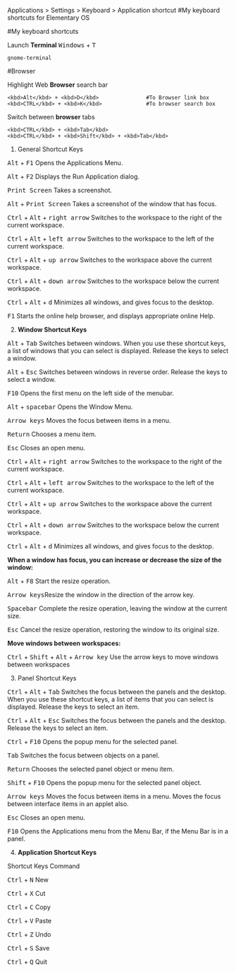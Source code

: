 Applications > Settings > Keyboard > Application shortcut
#My keyboard shortcuts for Elementary OS

    
#My keyboard shortcuts

Launch **Terminal** <kbd>Windows</kbd> + <kbd>T</kbd>

    gnome-terminal

#Browser

Highlight Web **Browser** search bar 

    <kbd>Alt</kbd> + <kbd>D</kbd>               #To Browser link box
    <kbd>CTRL</kbd> + <kbd>K</kbd>              #To browser search box

Switch between **browser** tabs

    <kbd>CTRL</kbd> + <kbd>Tab</kbd>
    <kbd>CTRL</kbd> + <kbd>Shift</kbd> + <kbd>Tab</kbd>

 

 1. General Shortcut Keys

<kbd>Alt</kbd> + <kbd>F1</kbd>    Opens the Applications Menu.

<kbd>Alt</kbd> + <kbd>F2</kbd>    Displays the Run Application dialog.

<kbd>Print Screen</kbd>           Takes a screenshot.

<kbd>Alt</kbd> + <kbd>Print Screen</kbd> Takes a screenshot of the window that has focus.

<kbd>Ctrl</kbd> + <kbd>Alt</kbd> + <kbd>right arrow</kbd> Switches to the workspace to the right of the current workspace.

<kbd>Ctrl</kbd> + <kbd>Alt</kbd> + <kbd>left arrow</kbd> Switches to the workspace to the left of the current workspace.

<kbd>Ctrl</kbd> + <kbd>Alt</kbd> + <kbd>up arrow</kbd> Switches to the workspace above the current workspace.

<kbd>Ctrl</kbd> + <kbd>Alt</kbd> + <kbd>down arrow</kbd> Switches to the workspace below the current workspace.

<kbd>Ctrl</kbd> + <kbd>Alt</kbd> + <kbd>d</kbd> Minimizes all windows, and gives focus to the desktop.

<kbd>F1</kbd> Starts the online help browser, and displays appropriate online Help.

2. **Window Shortcut Keys**

<kbd>Alt</kbd> + <kbd>Tab</kbd> Switches between windows. When you use these shortcut keys, a list of windows that you can select is displayed. Release the keys to select a window.

<kbd>Alt</kbd> + <kbd>Esc</kbd> Switches between windows in reverse order. Release the keys to select a window.

<kbd>F10</kbd> Opens the first menu on the left side of the menubar.

<kbd>Alt</kbd> + <kbd>spacebar</kbd> Opens the Window Menu.

<kbd>Arrow keys</kbd> Moves the focus between items in a menu.

<kbd>Return</kbd> Chooses a menu item.

<kbd>Esc</kbd> Closes an open menu.

<kbd>Ctrl</kbd> + <kbd>Alt</kbd> + <kbd>right arrow</kbd> Switches to the workspace to the right of the current workspace.

<kbd>Ctrl</kbd> + <kbd>Alt</kbd> + <kbd>left arrow</kbd> Switches to the workspace to the left of the current workspace.

<kbd>Ctrl</kbd> + <kbd>Alt</kbd> + <kbd>up arrow</kbd> Switches to the workspace above the current workspace.

<kbd>Ctrl</kbd> + <kbd>Alt</kbd> + <kbd>down arrow</kbd> Switches to the workspace below the current workspace.

<kbd>Ctrl</kbd> + <kbd>Alt</kbd> + <kbd>d</kbd> Minimizes all windows, and gives focus to the desktop.

**When a window has focus, you can increase or decrease the size of the window:**

<kbd>Alt</kbd> + <kbd>F8</kbd> Start the resize operation.

<kbd>Arrow keys</kbd>Resize the window in the direction of the arrow key.

<kbd>Spacebar</kbd> Complete the resize operation, leaving the window at the current size.

<kbd>Esc</kbd> Cancel the resize operation, restoring the window to its original size.

**Move windows between workspaces:**

<kbd>Ctrl</kbd> + <kbd>Shift</kbd> + <kbd>Alt</kbd> + <kbd>Arrow key</kbd> Use the arrow keys to move windows between workspaces

3. Panel Shortcut Keys

<kbd>Ctrl</kbd> + <kbd>Alt</kbd> + <kbd>Tab</kbd> Switches the focus between the panels and the desktop. When you use these shortcut keys, a list of items that you can select is displayed. Release the keys to select an item.

<kbd>Ctrl</kbd> + <kbd>Alt</kbd> + <kbd>Esc</kbd> Switches the focus between the panels and the desktop. Release the keys to select an item.

<kbd>Ctrl</kbd> + <kbd>F10</kbd> Opens the popup menu for the selected panel.

<kbd>Tab</kbd> Switches the focus between objects on a panel.

<kbd>Return</kbd> Chooses the selected panel object or menu item.

<kbd>Shift</kbd> + <kbd>F10</kbd> Opens the popup menu for the selected panel object.

<kbd>Arrow keys</kbd> Moves the focus between items in a menu. Moves the focus between interface items in an applet also.

<kbd>Esc</kbd> Closes an open menu.

<kbd>F10</kbd> Opens the Applications menu from the Menu Bar, if the Menu Bar is in a panel.

 

4. **Application Shortcut Keys**

Shortcut Keys       Command

<kbd>Ctrl</kbd> + <kbd>N</kbd>    New

<kbd>Ctrl</kbd> + <kbd>X</kbd>    Cut

<kbd>Ctrl</kbd> + <kbd>C</kbd>    Copy

<kbd>Ctrl</kbd> + <kbd>V</kbd>    Paste

<kbd>Ctrl</kbd> + <kbd>Z</kbd>    Undo

<kbd>Ctrl</kbd> + <kbd>S</kbd>    Save

<kbd>Ctrl</kbd> + <kbd>Q</kbd>    Quit